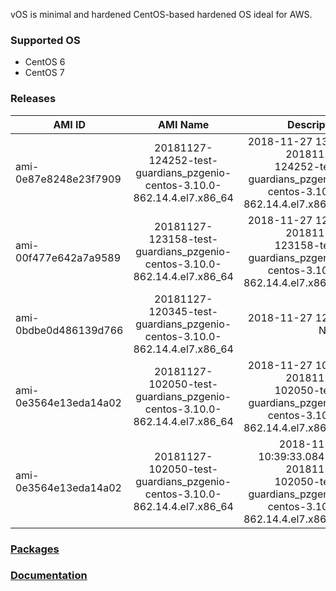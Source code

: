 vOS is minimal and hardened CentOS-based hardened OS ideal for AWS.

### Supported OS
- CentOS 6
- CentOS 7

### Releases
| AMI ID | AMI Name | Description |
| ------------- |:-------------:| -----:|
| ami-0e87e8248e23f7909 | 20181127-124252-test-guardians_pzgenio-centos-3.10.0-862.14.4.el7.x86_64 | 2018-11-27 13:02 20181127-124252-test-guardians_pzgenio-centos-3.10.0-862.14.4.el7.x86_64 |
| ami-00f477e642a7a9589 | 20181127-123158-test-guardians_pzgenio-centos-3.10.0-862.14.4.el7.x86_64 | 2018-11-27 12:42 20181127-123158-test-guardians_pzgenio-centos-3.10.0-862.14.4.el7.x86_64 |
| ami-0bdbe0d486139d766 | 20181127-120345-test-guardians_pzgenio-centos-3.10.0-862.14.4.el7.x86_64 | 2018-11-27 12:12 None |
| ami-0e3564e13eda14a02 | 20181127-102050-test-guardians_pzgenio-centos-3.10.0-862.14.4.el7.x86_64 | 2018-11-27 10:53 20181127-102050-test-guardians_pzgenio-centos-3.10.0-862.14.4.el7.x86_64 |
| ami-0e3564e13eda14a02 | 20181127-102050-test-guardians_pzgenio-centos-3.10.0-862.14.4.el7.x86_64 | 2018-11-27 10:39:33.084597 20181127-102050-test-guardians_pzgenio-centos-3.10.0-862.14.4.el7.x86_64 |

### [Packages](https://github.com/VoyagerInnovations/hardened1-packages/blob/master/packages.txt)
### [Documentation](vos-documentation.md)
